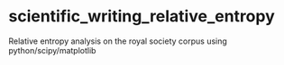 # scientific_writing_relative_entropy
Relative entropy analysis on the royal society corpus using python/scipy/matplotlib
